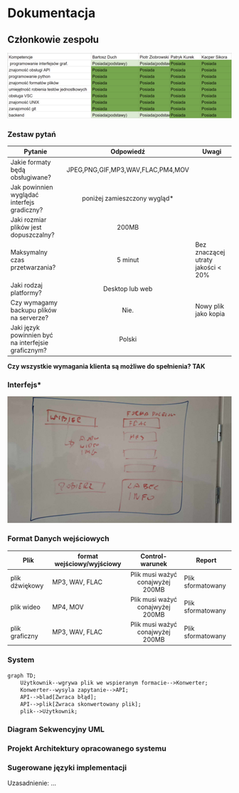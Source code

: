 # Dokumentacja

## Członkowie zespołu

![kompetenecje](https://raw.githubusercontent.com/kurs0n/IO_2024/refs/heads/main/pictures/tabela.png)

### Zestaw pytań

| Pytanie      | Odpowiedź                  | Uwagi|
| ------------- |:-------------------:| -----|
| Jakie formaty będą obsługiwane?   |JPEG,PNG,GIF,MP3,WAV,FLAC,PM4,MOV |  |
| Jak powinnien wyglądać interfejs gradiczny?   | poniżej zamieszczony wygląd*        |   |
| Jaki rozmiar plików jest dopuszczalny? | 200MB            |     |
| Maksymalny czas przetwarzania? | 5 minut | Bez znaczącej utraty jakości < 20%
| Jaki rodzaj platformy? | Desktop lub web |
| Czy wymagamy backupu plików na serverze? | Nie. | Nowy plik jako kopia
|Jaki język powinnien być na interfejsie graficznym? | Polski |

**Czy wszystkie wymagania klienta są możliwe do spełnienia? TAK**

### Interfejs*

![interfejs](https://raw.githubusercontent.com/kurs0n/IO_2024/refs/heads/main/pictures/design.jpg)

### Format Danych wejściowych
| Plik      | format wejściowy/wyjściowy | Control-warunek                  | Report|
| ------------- |-|:-------------------:| -----|
|plik dźwiękowy|MP3, WAV, FLAC| Plik musi ważyć conajwyżej 200MB | Plik sformatowany
|plik wideo|MP4, MOV| Plik musi ważyć conajwyżej 200MB | Plik sformatowany
|plik graficzny|MP3, WAV, FLAC| Plik musi ważyć conajwyżej 200MB | Plik sformatowany

### System

```mermaid
graph TD;
    Użytkownik--wgrywa plik we wspieranym formacie-->Konwerter;
    Konwerter--wysyla zapytanie-->API;
    API-->blad[Zwraca błąd];
    API-->plik[Zwraca skonwertowany plik];
    plik-->Użytkownik;
```

### Diagram Sekwencyjny UML
 
### Projekt Architektury opracowanego systemu

### Sugerowane języki implementacji

Uzasadnienie: ...
